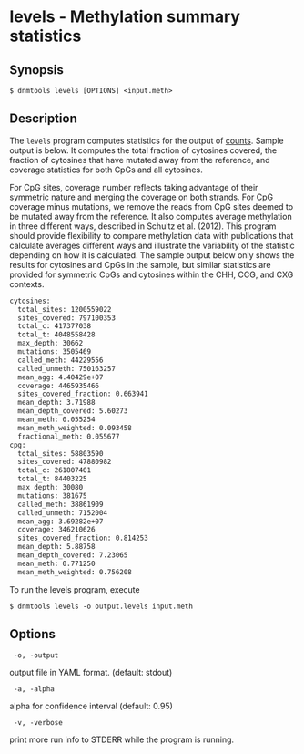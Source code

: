# levels - Methylation summary statistics

## Synopsis

```shell
$ dnmtools levels [OPTIONS] <input.meth>
```

## Description

The `levels` program computes statistics for the output of
[counts](../counts).  Sample output is below. It
computes the total fraction of cytosines covered, the fraction of
cytosines that have mutated away from the reference, and coverage
statistics for both CpGs and all cytosines.

For CpG sites, coverage number reflects taking advantage of their
symmetric nature and merging the coverage on both strands. For CpG
coverage minus mutations, we remove the reads from CpG sites deemed
to be mutated away from the reference. It also computes average
methylation in three different ways, described in Schultz et al.
(2012). This program should provide flexibility to compare methylation
data with publications that calculate averages different ways and
illustrate the variability of the statistic depending on how it is
calculated. The sample output below only shows the results for
cytosines and CpGs in the sample, but similar statistics are provided
for symmetric CpGs and cytosines within the CHH, CCG, and CXG
contexts.

```txt
cytosines:
  total_sites: 1200559022
  sites_covered: 797100353
  total_c: 417377038
  total_t: 4048558428
  max_depth: 30662
  mutations: 3505469
  called_meth: 44229556
  called_unmeth: 750163257
  mean_agg: 4.40429e+07
  coverage: 4465935466
  sites_covered_fraction: 0.663941
  mean_depth: 3.71988
  mean_depth_covered: 5.60273
  mean_meth: 0.055254
  mean_meth_weighted: 0.093458
  fractional_meth: 0.055677
cpg:
  total_sites: 58803590
  sites_covered: 47880982
  total_c: 261807401
  total_t: 84403225
  max_depth: 30080
  mutations: 381675
  called_meth: 38861909
  called_unmeth: 7152004
  mean_agg: 3.69282e+07
  coverage: 346210626
  sites_covered_fraction: 0.814253
  mean_depth: 5.88758
  mean_depth_covered: 7.23065
  mean_meth: 0.771250
  mean_meth_weighted: 0.756208
```

To run the levels program, execute

```shell
$ dnmtools levels -o output.levels input.meth
```

## Options

```shell
 -o, -output
```
output file in YAML format. (default: stdout)

```shell
 -a, -alpha
```
alpha for confidence interval  (default: 0.95)

```shell
 -v, -verbose
```
print more run info to STDERR while the program is running.
